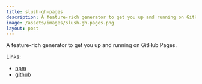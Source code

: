 ```yaml
---
title: slush-gh-pages
description: A feature-rich generator to get you up and running on GitHub Pages.
image: /assets/images/slush-gh-pages.png
layout: post
---
```


A feature-rich generator to get you up and running on GitHub Pages.

Links:

  * [npm](https://www.npmjs.com/package/slush-gh-pages)
  * [github](https://github.com/ronik-design/slush-gh-pages)
